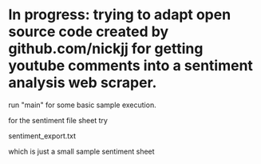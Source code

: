 # In progress: trying to adapt open source code created by github.com/nickjj for getting youtube comments into a sentiment analysis web scraper.

run "main" for some basic sample execution.

for the sentiment file sheet try 

sentiment_export.txt

which is just a small sample sentiment sheet
